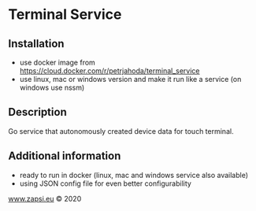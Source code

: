 # Terminal Service


## Installation
* use docker image from https://cloud.docker.com/r/petrjahoda/terminal_service
* use linux, mac or windows version and make it run like a service (on windows use nssm)

## Description
Go service that autonomously created device data for touch terminal.

## Additional information
* ready to run in docker (linux, mac and windows service also available)
* using JSON config file for even better configurability

    
www.zapsi.eu © 2020
